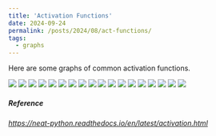 ```yaml
---
title: 'Activation Functions'
date: 2024-09-24
permalink: /posts/2024/08/act-functions/
tags:
  - graphs
---
```


Here are some graphs of common activation functions.

<img src='/images/act_fns/activation-abs.png'>

<img src='/images/act_fns/activation-clamped.png'>

<img src='/images/act_fns/activation-cube.png'>

<img src='/images/act_fns/activation-elu.png'>

<img src='/images/act_fns/activation-exp.png'>

<img src='/images/act_fns/activation-gauss.png'>

<img src='/images/act_fns/activation-hat.png'>

<img src='/images/act_fns/activation-identity.png'>

<img src='/images/act_fns/activation-inv.png'>

<img src='/images/act_fns/activation-lelu.png'>

<img src='/images/act_fns/activation-log.png'>

<img src='/images/act_fns/activation-relu.png'>

<img src='/images/act_fns/activation-selu.png'>

<img src='/images/act_fns/activation-sigmoid.png'>

<img src='/images/act_fns/activation-sin.png'>

<img src='/images/act_fns/activation-softplus.png'>

<img src='/images/act_fns/activation-square.png'>

<img src='/images/act_fns/activation-tanh.png'>

##### Reference

*https://neat-python.readthedocs.io/en/latest/activation.html*